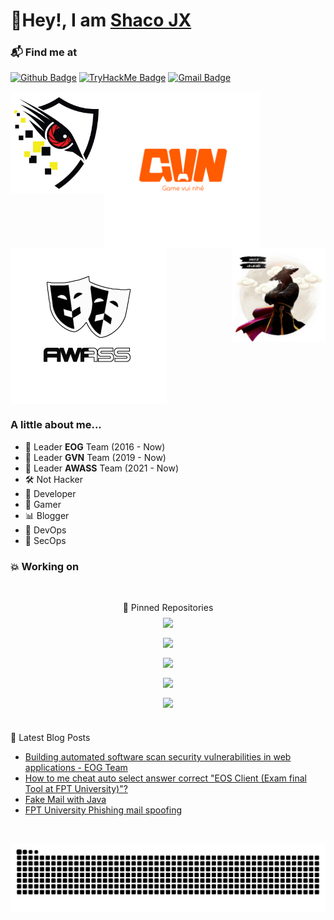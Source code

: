 <h1>🤙Hey!, I am <a href="https://github.com/shacojx">Shaco JX</a></h1>
</h1>

### 📬 Find me at

[![Github Badge](http://img.shields.io/badge/-Github-black?style=flat-square&logo=github&link=https://github.com/shacojx/)](https://github.com/shacojx/)
[![TryHackMe Badge](https://img.shields.io/badge/-Facebook-blue?style=flat-square&logo=facebook&logoColor=white&link=https://facebook.com/shaco.jx)](https://facebook.com/shaco.jx)
[![Gmail Badge](https://img.shields.io/badge/-Gmail-d14836?style=flat-square&logo=Gmail&logoColor=white&link=mailto:shacojx001@gmail.com)](mailto:shacojx001@gmail.com)

 
<img src="https://github.com/shacojx/shacojx/blob/main/eog.jpg" width="150" align="left"/><img src="https://github.com/shacojx/shacojx/blob/main/gvn.png" width="250" align="center"/><img src="https://github.com/shacojx/shacojx/blob/main/awass.png" width="250" align="center"/><img src="https://github.com/shacojx/shacojx/blob/main/sjx.jpg" width="150" align="right"/>
### A little about me... 

- 🌱 Leader **EOG** Team (2016 - Now) 
- 🔭 Leader **GVN** Team (2019 - Now) 
- 🤖 Leader **AWASS** Team (2021 - Now) 
- 🛠 Not Hacker
- 🐞 Developer
- 🤖 Gamer
- 📊 Blogger
- 🤔 DevOps
- 👯 SecOps


### 💥 Working on
<br>
<p align="center">
 📌 Pinned Repositories

<br>

<a href="https://github.com/shacojx/EScan">
  <img align="center" style="margin:0.5rem" src="https://github-readme-stats.vercel.app/api/pin/?username=shacojx&repo=EScan&title_color=ffffff&text_color=c9cacc&icon_color=4AB197&bg_color=1A2B34" />
</a>

<br>

<a href="https://github.com/shacojx/VinaScanHub">
  <img align="center" style="margin:0.5rem" src="https://github-readme-stats.vercel.app/api/pin/?username=shacojx&repo=VinaScanHub&title_color=ffffff&text_color=c9cacc&icon_color=4AB197&bg_color=1A2B34" />
</a>

<br>

<a href="https://github.com/shacojx/FTSec-Email-Spoofing-Tool">
  <img align="center" style="margin:0.5rem" src="https://github-readme-stats.vercel.app/api/pin/?username=shacojx&repo=FTSec-Email-Spoofing-Tool&title_color=ffffff&text_color=c9cacc&icon_color=4AB197&bg_color=1A2B34" />
</a>

<br>
<a href="https://github.com/shacojx/WordPress-CVE-Exploit-POC">
  <img align="center" style="margin:0.5rem" src="https://github-readme-stats.vercel.app/api/pin/?username=shacojx&repo=WordPress-CVE-Exploit-POC&title_color=ffffff&text_color=c9cacc&icon_color=4AB197&bg_color=1A2B34" />
</a>

<br>
<a href="https://github.com/shacojx/Drupal-CVE-Exploit-POC">
  <img align="center" style="margin:0.5rem" src="https://github-readme-stats.vercel.app/api/pin/?username=shacojx&repo=Drupal-CVE-Exploit-POC&title_color=ffffff&text_color=c9cacc&icon_color=4AB197&bg_color=1A2B34" />
</a>

<br>
<br>
</p>
📝 Latest Blog Posts

<br>

<!-- BLOG-POST-LIST:START -->
- [Building automated software scan security vulnerabilities in web applications - EOG Team](https://shacojx.blogspot.com/2020/08/building-automated-software-scan.html)
- [How to me cheat auto select answer correct "EOS Client (Exam final Tool at FPT University)"?](https://shacojx.blogspot.com/2021/07/how-to-i-cheat-auto-select-answer.html)
- [Fake Mail with Java](https://shacojx.blogspot.com/2019/04/fake-mail-with-java-hoa-roi-cua-phat.html)
- [FPT University Phishing mail spoofing](https://shacojx.blogspot.com/2019/04/drama-fpt-phishing-mail-thoi-anh-khong.html)
<!-- BLOG-POST-LIST:END -->

<br>
<p align="center">
  <img src="https://github.com/shacojx/shacojx/blob/main/github-contribution-grid-snake.svg" alt="snake"></center>


